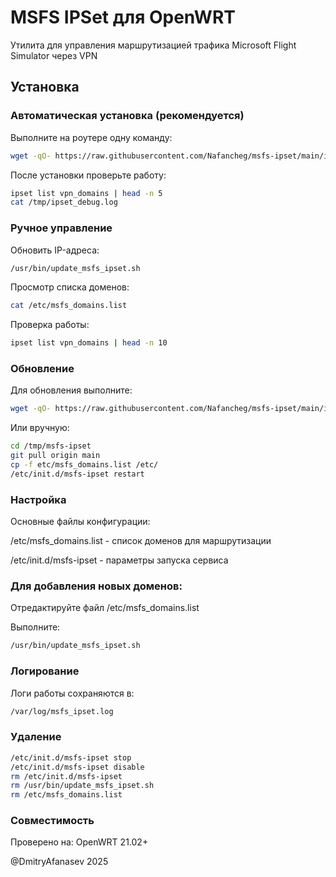 
# MSFS IPSet для OpenWRT

Утилита для управления маршрутизацией трафика Microsoft Flight Simulator через VPN

## Установка

### Автоматическая установка (рекомендуется)
Выполните на роутере одну команду:

```bash
wget -qO- https://raw.githubusercontent.com/Nafancheg/msfs-ipset/main/install.sh | sh
```
После установки проверьте работу:

```bash
ipset list vpn_domains | head -n 5
cat /tmp/ipset_debug.log
```

### Ручное управление

Обновить IP-адреса:
```bash
/usr/bin/update_msfs_ipset.sh
```

Просмотр списка доменов:
```bash
cat /etc/msfs_domains.list
```

Проверка работы:
```bash
ipset list vpn_domains | head -n 10
```

### Обновление
Для обновления выполните:
```bash
wget -qO- https://raw.githubusercontent.com/Nafancheg/msfs-ipset/main/install.sh | sh
```

Или вручную:
```bash
cd /tmp/msfs-ipset
git pull origin main
cp -f etc/msfs_domains.list /etc/
/etc/init.d/msfs-ipset restart
```

### Настройка

Основные файлы конфигурации:

/etc/msfs_domains.list - список доменов для маршрутизации

/etc/init.d/msfs-ipset - параметры запуска сервиса

### Для добавления новых доменов:

Отредактируйте файл /etc/msfs_domains.list

Выполните:

```bash
/usr/bin/update_msfs_ipset.sh
```

### Логирование

Логи работы сохраняются в:
```bash
/var/log/msfs_ipset.log
```

### Удаление
```bash
/etc/init.d/msfs-ipset stop
/etc/init.d/msfs-ipset disable
rm /etc/init.d/msfs-ipset
rm /usr/bin/update_msfs_ipset.sh
rm /etc/msfs_domains.list
```

### Совместимость
Проверено на:
OpenWRT 21.02+

@DmitryAfanasev 2025
